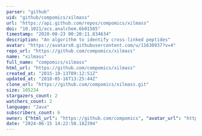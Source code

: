 ```yaml
---
parser: "github"
uid: "github/compomics/xilmass"
url: "https://api.github.com/repos/compomics/xilmass"
doi: "10.1021/acs.analchem.6b01585"
timestamp: "2020-08-23 00:20:11.834634"
description: "An algorithm to identify cross-linked peptides"
avatar: "https://avatars0.githubusercontent.com/u/11630937?v=4"
repo_url: "https://github.com/compomics/xilmass"
name: "xilmass"
full_name: "compomics/xilmass"
html_url: "https://github.com/compomics/xilmass"
created_at: "2015-10-13T09:12:51Z"
updated_at: "2018-05-16T13:25:44Z"
clone_url: "https://github.com/compomics/xilmass.git"
size: 105234
stargazers_count: 2
watchers_count: 2
language: "Java"
subscribers_count: 6
owner: {"html_url": "https://github.com/compomics", "avatar_url": "https://avatars0.githubusercontent.com/u/11630937?v=4", "login": "compomics", "type": "Organization"}
date: "2024-06-15 14:22:50.182394"
---
```

